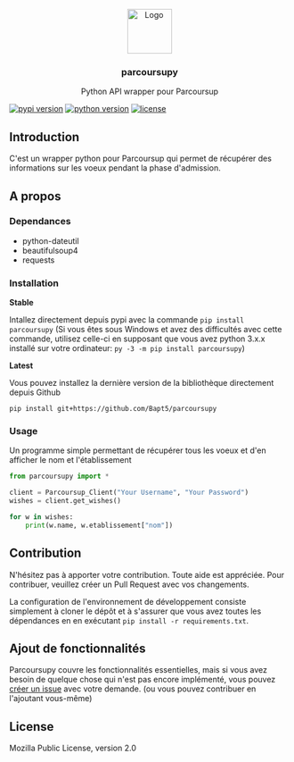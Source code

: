 <p align="center">
  <a href="https://github.com/Bapt5/parcoursupy">
    <img src="https://upload.wikimedia.org/wikipedia/fr/thumb/d/dc/Logo_parcoursup.svg/1280px-Logo_parcoursup.svg.png" alt="Logo" height="80">
  </a>

  <h3 align="center">parcoursupy</h3>

  <p align="center">
    Python API wrapper pour Parcoursup
    <br />
  </p>
</p>

[![pypi version](https://img.shields.io/pypi/v/parcoursupy.svg)](https://pypi.org/project/parcoursupy/)
[![python version](https://img.shields.io/pypi/pyversions/parcoursupy.svg)](https://pypi.org/project/parcoursupy/)
[![license](https://img.shields.io/pypi/l/parcoursupy.svg)](https://pypi.org/project/parcoursupy/)

## Introduction

C'est un wrapper python pour Parcoursup qui permet de récupérer des informations sur les voeux pendant la phase d'admission.

## A propos

### Dependances

 - python-dateutil
 - beautifulsoup4
 - requests

### Installation
**Stable**

Intallez directement depuis pypi avec la commande `pip install parcoursupy` (Si vous êtes sous Windows et avez des difficultés avec cette commande, utilisez celle-ci en supposant que vous avez python 3.x.x installé sur votre ordinateur: `py -3 -m pip install parcoursupy`)

**Latest**

Vous pouvez installez la dernière version de la bibliothèque directement depuis Github

`pip install git+https://github.com/Bapt5/parcoursupy`

### Usage

Un programme simple permettant de récupérer tous les voeux et d'en afficher le nom et l'établissement
```python
from parcoursupy import *

client = Parcoursup_Client("Your Username", "Your Password")
wishes = client.get_wishes()

for w in wishes:
    print(w.name, w.etablissement["nom"])

```

## Contribution

N'hésitez pas à apporter votre contribution. Toute aide est appréciée. Pour contribuer, veuillez créer un Pull Request avec vos changements.

La configuration de l'environnement de développement consiste simplement à cloner le dépôt et à s'assurer que vous avez toutes les dépendances en
en exécutant `pip install -r requirements.txt`.

## Ajout de fonctionnalités

Parcoursupy couvre les fonctionnalités essentielles, mais si vous avez besoin de quelque chose qui n'est pas encore implémenté, vous pouvez [créer un issue](https://github.com/Bapt5/parcoursupy/issues/new) avec votre demande. (ou vous pouvez contribuer en l'ajoutant vous-même)

## License

Mozilla Public License, version 2.0
